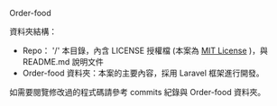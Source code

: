 Order-food

資料夾結構：
* Repo： '/' 本目錄，內含 LICENSE 授權檔 (本案為 [MIT License](https://zh.wikipedia.org/wiki/MIT%E8%A8%B1%E5%8F%AF%E8%AD%89) )，與 README.md 說明文件
* Order-food 資料夾：本案的主要內容，採用 Laravel 框架進行開發。

如需要閱覽修改過的程式碼請參考 commits 紀錄與 Order-food 資料夾。